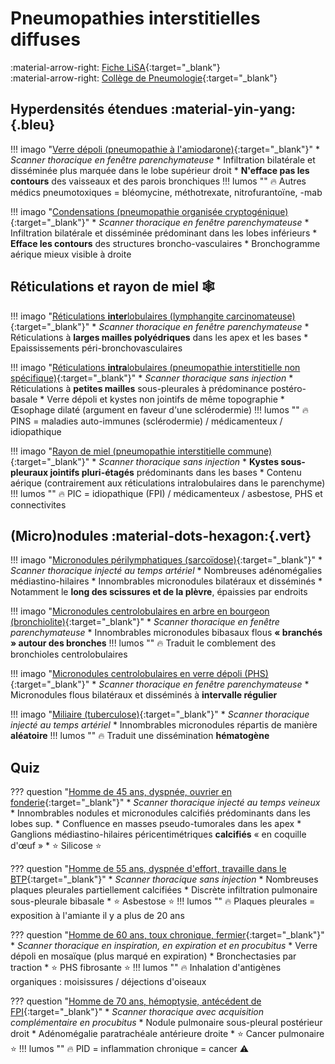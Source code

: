 # Pneumopathies interstitielles diffuses

:material-arrow-right: [Fiche LiSA](https://livret.uness.fr/lisa/Pneumopathie_interstitielle_diffuse){:target="_blank"}   
:material-arrow-right: [Collège de Pneumologie](https://cep.splf.fr/wp-content/uploads/2023/07/ITEM_210_PNEUMOPATHIES_INTERSTITIELLES_DIFFUSES_2023.pdf){:target="_blank"}


## Hyperdensités étendues :material-yin-yang:{.bleu}

!!! imago "[Verre dépoli (pneumopathie à l'amiodarone)](https://radiopaedia.org/cases/6539/studies/7851){:target="_blank"}"
    * _Scanner thoracique en fenêtre parenchymateuse_
    * Infiltration bilatérale et disséminée plus marquée dans le lobe supérieur droit
    * **N'efface pas les contours** des vaisseaux et des parois bronchiques
    !!! lumos ""
        :fire: Autres médics pneumotoxiques = bléomycine, méthotrexate, nitrofurantoïne, -mab

!!! imago "[Condensations (pneumopathie organisée cryptogénique)](https://radiopaedia.org/cases/49398/studies/54524){:target="_blank"}"
    * _Scanner thoracique en fenêtre parenchymateuse_
    * Infiltration bilatérale et disséminée prédominant dans les lobes inférieurs
    * **Efface les contours** des structures broncho-vasculaires
    * Bronchogramme aérique mieux visible à droite


## Réticulations et rayon de miel :spider_web:

!!! imago "[Réticulations **inter**lobulaires (lymphangite carcinomateuse)](https://radiopaedia.org/cases/8530/studies/9362){:target="_blank"}"
    * _Scanner thoracique en fenêtre parenchymateuse_
    * Réticulations à **larges mailles polyédriques** dans les apex et les bases
    * Epaississements péri-bronchovasculaires

!!! imago "[Réticulations **intra**lobulaires (pneumopathie interstitielle non spécifique)](https://radiopaedia.org/cases/149537/studies/124330){:target="_blank"}"
    * _Scanner thoracique sans injection_
    * Réticulations à **petites mailles** sous-pleurales à prédominance postéro-basale
    * Verre dépoli et kystes non jointifs de même topographie 
    * Œsophage dilaté (argument en faveur d'une sclérodermie)
    !!! lumos ""
        :fire: PINS = maladies auto-immunes (sclérodermie) / médicamenteux / idiopathique

!!! imago "[Rayon de miel (pneumopathie interstitielle commune)](https://radiopaedia.org/cases/158775/studies/130192){:target="_blank"}"
    * _Scanner thoracique sans injection_
    * **Kystes sous-pleuraux jointifs pluri-étagés** prédominants dans les bases
    * Contenu aérique (contrairement aux réticulations intralobulaires dans le parenchyme)
    !!! lumos ""
        :fire: PIC = idiopathique (FPI) / médicamenteux / asbestose, PHS et connectivites


## (Micro)nodules :material-dots-hexagon:{.vert}

!!! imago "[Micronodules périlymphatiques (sarcoïdose)](https://radiopaedia.org/cases/181245/studies/144817){:target="_blank"}"
    * _Scanner thoracique injecté au temps artériel_
    * Nombreuses adénomégalies médiastino-hilaires
    * Innombrables micronodules bilatéraux et disséminés
    * Notamment le **long des scissures et de la plèvre**, épaissies par endroits

!!! imago "[Micronodules centrolobulaires en arbre en bourgeon (bronchiolite)](https://radiopaedia.org/cases/19943/studies/19976){:target="_blank"}"
    * _Scanner thoracique en fenêtre parenchymateuse_
    * Innombrables micronodules bibasaux flous **« branchés » autour des bronches**
    !!! lumos ""
        :fire: Traduit le comblement des bronchioles centrolobulaires

!!! imago "[Micronodules centrolobulaires en verre dépoli (PHS)](https://radiopaedia.org/cases/100145/studies/121918){:target="_blank"}"
    * _Scanner thoracique en fenêtre parenchymateuse_
    * Micronodules flous bilatéraux et disséminés à **intervalle régulier**

!!! imago "[Miliaire (tuberculose)](https://radiopaedia.org/cases/39633/studies/41957){:target="_blank"}"
    * _Scanner thoracique injecté au temps artériel_
    * Innombrables micronodules répartis de manière **aléatoire**
    !!! lumos ""
        :fire: Traduit une dissémination **hématogène**


## Quiz

??? question "[Homme de 45 ans, dyspnée, ouvrier en fonderie](https://radiopaedia.org/cases/75446/studies/86677){:target="_blank"}"
    * _Scanner thoracique injecté au temps veineux_
    * Innombrables nodules et micronodules calcifiés prédominants dans les lobes sup.
    * Confluence en masses pseudo-tumorales dans les apex
    * Ganglions médiastino-hilaires péricentimétriques **calcifiés** « en coquille d'œuf »
    * :star: Silicose :star:

??? question "[Homme de 55 ans, dyspnée d'effort, travaille dans le BTP](https://radiopaedia.org/cases/45002/studies/48961){:target="_blank"}"
    * _Scanner thoracique sans injection_
    * Nombreuses plaques pleurales partiellement calcifiées
    * Discrète infiltration pulmonaire sous-pleurale bibasale
    * :star: Asbestose :star:
    !!! lumos ""
        :fire: Plaques pleurales = exposition à l'amiante il y a plus de 20 ans

??? question "[Homme de 60 ans, toux chronique, fermier](https://radiopaedia.org/cases/149043/studies/123971){:target="_blank"}"
    * _Scanner thoracique en inspiration, en expiration et en procubitus_
    * Verre dépoli en mosaïque (plus marqué en expiration)
    * Bronchectasies par traction
    * :star: PHS fibrosante :star:
    !!! lumos ""
        :fire: Inhalation d'antigènes organiques : moisissures / déjections d'oiseaux

??? question "[Homme de 70 ans, hémoptysie, antécédent de FPI](https://radiopaedia.org/cases/38467/studies/40561){:target="_blank"}"
    * _Scanner thoracique avec acquisition complémentaire en procubitus_
    * Nodule pulmonaire sous-pleural postérieur droit
    * Adénomégalie paratrachéale antérieure droite
    * :star: Cancer pulmonaire :star:
    !!! lumos ""
        :fire: PID = inflammation chronique = cancer :warning: